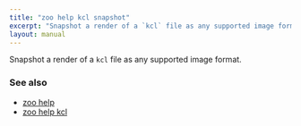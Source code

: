 ```yaml
---
title: "zoo help kcl snapshot"
excerpt: "Snapshot a render of a `kcl` file as any supported image format."
layout: manual
---
```


Snapshot a render of a `kcl` file as any supported image format.

### See also

* [zoo help](./zoo_help)
* [zoo help kcl](./zoo_help_kcl)